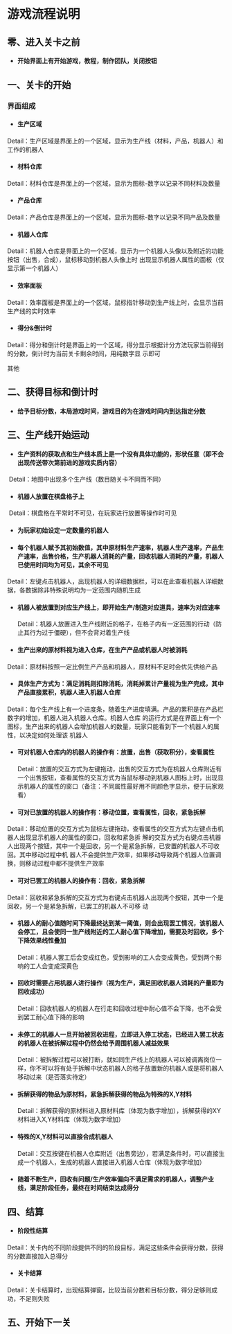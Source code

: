 # 游戏流程说明

## 零、进入关卡之前

- #### 开始界面上有开始游戏，教程，制作团队，关闭按钮

## 一、关卡的开始

### 界面组成

- #### 生产区域

​		Detail：生产区域是界面上的一个区域，显示为生产线（材料，产品，机器人）和工作的机器人

- #### 材料仓库

​		Detail：材料仓库是界面上的一个区域，显示为图标-数字以记录不同材料及数量

- #### 产品仓库

​		Detail：产品仓库是界面上的一个区域，显示为图标-数字以记录不同产品及数量

- #### 机器人仓库

​		Detail：机器人仓库是界面上的一个区域，显示为一个机器人头像以及附近的功能按钮（出售，合成），鼠标移动到机器人头像上时		出现显示机器人属性的面板（仅显示第一个机器人）

- #### 效率面板

​		Detail：效率面板是界面上的一个区域，鼠标指针移动到生产线上时，会显示当前生产线的实时效率

- #### 得分&倒计时

​		Detail：得分和倒计时是界面上的一个区域，得分显示根据计分方法玩家当前得到的分数，倒计时为当前关卡剩余时间，用纯数字显		示即可

其他

## 二、获得目标和倒计时

- #### 	给予目标分数，本局游戏时间，游戏目的为在游戏时间内到达指定分数

## 三、生产线开始运动

- #### 	生产资料的获取点和生产线本质上是一个没有具体功能的，形状任意（即不会出现传送带次第前进的游戏实质内容）

​		Detail：地图中出现多个生产线（数目随关卡不同而不同）

- #### 机器人放置在棋盘格子上

​		Detail：棋盘格在平常时不可见，在玩家进行放置等操作时可见

- #### 为玩家初始设定一定数量的机器人

- #### 每个机器人赋予其初始数值，其中原材料生产速率，机器人生产速率，产品生产速率，出售价格，生产机器人消耗的产量，回收机器人消耗的产量，机器人已使用时间均为可见，其余不可见

​		Detail：左键点击机器人，出现机器人的详细数据栏，可以在此查看机器人详细数据，各数据除非特殊说明均为一定范围内随机生成

- #### 机器人被放置到对应生产线上，即开始生产/制造对应道具，速率为对应速率

  Detail：机器人放置进入生产线附近的格子，在格子内有一定范围的行动（防止其行为过于僵硬），但不会背对着生产线

- #### 生产出来的原材料视为进入仓库，在生产产品或机器人时被消耗

​		Detail：原材料按照一定比例生产产品和机器人，原材料不足时会优先供给产品

- #### 具体生产方式为：满足消耗则扣除消耗，消耗掉累计产量视为生产完成，其中产品直接累积，机器人进入机器人仓库

​		Detail：每个生产线上有一个进度条，随着生产进度填满。产品的累积是在产品栏数字的增加，机器人进入机器人仓库。机器人仓库		的运行方式是在界面上有一个图标，生产出来的机器人会增加机器人的数量，玩家只能看到下一个机器人的属性，以决定如何处理该		机器人

- #### 可对机器人仓库内的机器人的操作有：放置，出售（获取积分），查看属性

  Detail：放置的交互方式为左键拖动，出售的交互方式为在机器人仓库附近有一个出售按钮，查看属性的交互方式为当鼠标移动到机器人图标上时，出现显示机器人的属性的窗口（备注：不同属性最好用不同颜色字显示，便于玩家观看）

- #### 可对已放置的机器人的操作有：移动位置，查看属性，回收，紧急拆解

​		Detail：移动位置的交互方式为鼠标左键拖动，查看属性的交互方式为左键点击机器人出现显示机器人的属性的窗口，回收和紧急拆		解的交互方式为右键点击机器人出现两个按钮，其中一个是回收，另一个是紧急拆解，已安置的机器人不可收回。其中移动过程中机		器人不会提供生产效率，如果移动导致两个机器人位置调换，则移动过程中都不提供生产效率

- #### 可对已罢工的机器人的操作有：回收，紧急拆解

​		Detail：回收和紧急拆解的交互方式为右键点击机器人出现两个按钮，其中一个是回收，另一个是紧急拆解，已罢工的机器人不可移		动

- #### 机器人的耐心值随时间下降最终达到某一阈值，则会出现罢工情况，该机器人会停工，且会使同一生产线附近的工人耐心值下降增加，需要及时回收，多个下降效果线性叠加

  Detail：机器人罢工后会变成红色，受到影响的工人会变成黄色，受到两个影响的工人会变成深黄色

- #### 回收时需要占用机器人进行操作（视为生产，满足回收机器人消耗的产量即为回收成功）

  Detail：回收机器人的机器人在行走和回收过程中耐心值不会下降，也不会受到罢工耐心值下降的影响

- #### 未停工的机器人一旦开始被回收进程，立即进入停工状态，已经进入罢工状态的机器人在被拆解过程中仍然会给予周围机器人减益效果

  Detail：被拆解过程可以被打断，就如同生产线上的机器人可以被调离岗位一样，你不可以将有处于拆解中状态机器人的格子放置新的机器人或是将机器人移动过来（是否落实待定）

- #### 拆解获得的物品为原材料，紧急拆解获得的物品为特殊的X,Y材料

  Detail：拆解获得的原材料进入原材料库（体现为数字增加），拆解获得的XY材料进入X,Y材料库（体现为数字增加）

- #### 特殊的X,Y材料可以直接合成机器人

  Detail：交互按键在机器人仓库附近（出售旁边），若满足条件时，可以直接生成一个机器人，生成的机器人直接进入机器人仓库（体现为数字增加）

- #### 随着不断生产，回收有问题/生产效率偏向不满足需求的机器人，调整产业线，满足阶段任务，最终在时间结束达成得分

## 四、结算

- #### 阶段性结算

​		Detail：关卡内的不同阶段提供不同的阶段目标，满足这些条件会获得分数，获得的分数直接加入总得分

- #### 关卡结算

​		Detail：关卡结算时，出现结算弹窗，比较当前分数和目标分数，得分足够则成功，不足则失败

## 五、开始下一关